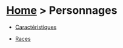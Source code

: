 # [Home](/rpg-planeswalkers) > Personnages  
  
  

- [Caractéristiques](caracteristiques/index.md)  
  
- [Races](races/index.md)  
